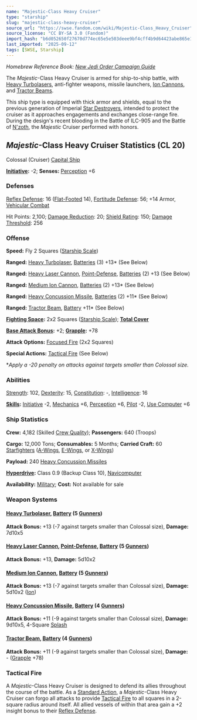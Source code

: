 ```yaml
---
name: "Majestic-Class Heavy Cruiser"
type: "starship"
slug: "majestic-class-heavy-cruiser"
source_url: "https://swse.fandom.com/wiki/Majestic-Class_Heavy_Cruiser"
source_license: "CC BY-SA 3.0 (Fandom)"
import_hash: "b6d052650f27670d774ec65e5e503deee9bf4cff4b9d64423abe865e18390c39"
last_imported: "2025-09-12"
tags: [SWSE, Starship]
---
```

*Homebrew Reference Book: [New Jedi Order Campaign Guide](https://swse.fandom.com/wiki/New_Jedi_Order_Campaign_Guide)*

The *Majestic*-Class Heavy Cruiser is armed for ship-to-ship battle, with [Heavy Turbolasers](https://swse.fandom.com/wiki/Heavy_Turbolasers), anti-fighter weapons, missile launchers, [Ion Cannons](https://swse.fandom.com/wiki/Ion_Cannons), and [Tractor Beams](https://swse.fandom.com/wiki/Tractor_Beams).

This ship type is equipped with thick armor and shields, equal to the previous generation of Imperial [Star Destroyers](https://swse.fandom.com/wiki/Star_Destroyers), intended to protect the cruiser as it approaches engagements and exchanges close-range fire. During the design's recent blooding in the Battle of ILC-905 and the Battle of [N'zoth](https://swse.fandom.com/wiki/N'zoth), the *Majestic* Cruiser performed with honors.

## *Majestic*-Class Heavy Cruiser Statistics (CL 20)
Colossal (Cruiser) [Capital Ship](https://swse.fandom.com/wiki/Capital_Ship)

**[Initiative](https://swse.fandom.com/wiki/Initiative):** -2; **Senses:** [Perception](https://swse.fandom.com/wiki/Perception) +6
### Defenses
[Reflex Defense](https://swse.fandom.com/wiki/Reflex_Defense_(Vehicles)): 16 ([Flat-Footed](https://swse.fandom.com/wiki/Flat-Footed) 14), [Fortitude Defense](https://swse.fandom.com/wiki/Fortitude_Defense_(Vehicles)): 56; +14 Armor, [Vehicular Combat](https://swse.fandom.com/wiki/Vehicular_Combat)

Hit Points: 2,100; [Damage Reduction](https://swse.fandom.com/wiki/Damage_Reduction): 20; [Shield Rating](https://swse.fandom.com/wiki/Shield_Rating): 150; [Damage Threshold](https://swse.fandom.com/wiki/Damage_Threshold_(Vehicles)): 256
### Offense
**Speed:** Fly 2 Squares ([Starship Scale](https://swse.fandom.com/wiki/Starship_Scale))

**Ranged:** [Heavy Turbolaser](https://swse.fandom.com/wiki/Heavy_Turbolaser), [Batteries](https://swse.fandom.com/wiki/Batteries) (3) +13* (See Below)

**Ranged:** [Heavy Laser Cannon](https://swse.fandom.com/wiki/Heavy_Laser_Cannon), [Point-Defense](https://swse.fandom.com/wiki/Point-Defense), [Batteries](https://swse.fandom.com/wiki/Batteries) (2) +13 (See Below)

**Ranged:** [Medium Ion Cannon](https://swse.fandom.com/wiki/Medium_Ion_Cannon), [Batteries](https://swse.fandom.com/wiki/Batteries) (2) +13* (See Below)

**Ranged:** [Heavy Concussion Missile](https://swse.fandom.com/wiki/Heavy_Concussion_Missile), [Batteries](https://swse.fandom.com/wiki/Batteries) (2) +11* (See Below)

**Ranged:** [Tractor Beam](https://swse.fandom.com/wiki/Tractor_Beam), [Battery](https://swse.fandom.com/wiki/Battery) +11* (See Below)

**[Fighting Space](https://swse.fandom.com/wiki/Fighting_Space):** 2x2 Squares ([Starship Scale](https://swse.fandom.com/wiki/Starship_Scale)); **[Total Cover](https://swse.fandom.com/wiki/Total_Cover)**

**[Base Attack Bonus](https://swse.fandom.com/wiki/Base_Attack_Bonus):** +2; **[Grapple](https://swse.fandom.com/wiki/Grapple):** +78

**Attack Options:** [Focused Fire](https://swse.fandom.com/wiki/Focused_Fire) (2x2 Squares)

**Special Actions:** [Tactical Fire](https://swse.fandom.com/wiki/Tactical_Fire) (See Below)

**Apply a -20 penalty on attacks against targets smaller than Colossal size.*
### Abilities
[Strength](https://swse.fandom.com/wiki/Strength): 102, [Dexterity](https://swse.fandom.com/wiki/Dexterity): 15, [Constitution](https://swse.fandom.com/wiki/Constitution): -, [Intelligence](https://swse.fandom.com/wiki/Intelligence): 16

**[Skills](https://swse.fandom.com/wiki/Skills):** [Initiative](https://swse.fandom.com/wiki/Initiative) -2, [Mechanics](https://swse.fandom.com/wiki/Mechanics) +6, [Perception](https://swse.fandom.com/wiki/Perception) +6, [Pilot](https://swse.fandom.com/wiki/Pilot) -2, [Use Computer](https://swse.fandom.com/wiki/Use_Computer) +6
### Ship Statistics
**Crew:** 4,182 (Skilled [Crew Quality](https://swse.fandom.com/wiki/Crew_Quality)); **Passengers:** 640 (Troops)

**Cargo:** 12,000 Tons; **Consumables:** 5 Months; **Carried Craft:** 60 [Starfighters](https://swse.fandom.com/wiki/Starfighters) ([A-Wings](https://swse.fandom.com/wiki/A-Wings), [E-Wings](https://swse.fandom.com/wiki/E-Wings), or [X-Wings](https://swse.fandom.com/wiki/X-Wings))

**Payload:** 240 [Heavy Concussion Missiles](https://swse.fandom.com/wiki/Heavy_Concussion_Missiles)

**[Hyperdrive](https://swse.fandom.com/wiki/Hyperdrive):** Class 0.9 (Backup Class 10), [Navicomputer](https://swse.fandom.com/wiki/Navicomputer)

**Availability:** [Military](https://swse.fandom.com/wiki/Military); **Cost:** Not available for sale
### Weapon Systems
#### **[Heavy Turbolaser](https://swse.fandom.com/wiki/Heavy_Turbolaser), [Battery](https://swse.fandom.com/wiki/Battery) (5 [Gunners](https://swse.fandom.com/wiki/Gunners))**
**Attack Bonus:** +13 (-7 against targets smaller than Colossal size), **Damage:** 7d10x5

#### **[Heavy Laser Cannon](https://swse.fandom.com/wiki/Heavy_Laser_Cannon), [Point-Defense](https://swse.fandom.com/wiki/Point-Defense), [Battery](https://swse.fandom.com/wiki/Battery) (5 [Gunners](https://swse.fandom.com/wiki/Gunners))**
**Attack Bonus:** +13, **Damage:** 5d10x2
#### **[Medium Ion Cannon](https://swse.fandom.com/wiki/Medium_Ion_Cannon), [Battery](https://swse.fandom.com/wiki/Battery) (5 [Gunners](https://swse.fandom.com/wiki/Gunners))**
**Attack Bonus:** +13 (-7 against targets smaller than Colossal size), **Damage:** 5d10x2 ([Ion](https://swse.fandom.com/wiki/Ion))

#### **[Heavy Concussion Missile](https://swse.fandom.com/wiki/Heavy_Concussion_Missile), [Battery](https://swse.fandom.com/wiki/Battery) (4 [Gunners](https://swse.fandom.com/wiki/Gunners))**
**Attack Bonus:** +11 (-9 against targets smaller than Colossal size), **Damage:** 9d10x5, 4-Square [Splash](https://swse.fandom.com/wiki/Splash)
#### **[Tractor Beam](https://swse.fandom.com/wiki/Tractor_Beam), [Battery](https://swse.fandom.com/wiki/Battery) (4 [Gunners](https://swse.fandom.com/wiki/Gunners))**
**Attack Bonus:** +11 (-9 against targets smaller than Colossal size), **Damage:** - ([Grapple](https://swse.fandom.com/wiki/Grapple) +78)
### Tactical Fire
A *Majestic*-Class Heavy Cruiser is designed to defend its allies throughout the course of the battle. As a [Standard Action](https://swse.fandom.com/wiki/Standard_Action), a *Majestic*-Class Heavy Cruiser can forgo all attacks to provide [Tactical Fire](https://swse.fandom.com/wiki/Tactical_Fire) to all squares in a 2-square radius around itself. All allied vessels of within that area gain a +2 insight bonus to their [Reflex Defense](https://swse.fandom.com/wiki/Reflex_Defense).